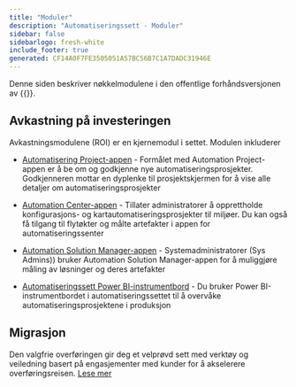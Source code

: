 ```yaml
---
title: "Moduler"
description: "Automatiseringssett - Moduler"
sidebar: false
sidebarlogo: fresh-white
include_footer: true
generated: CF14A0F7FE3505051A57BC56B7C1A7DADC31946E
---
```


Denne siden beskriver nøkkelmodulene i den offentlige forhåndsversjonen av {{<product-name>}}.

## Avkastning på investeringen

Avkastningsmodulene (ROI) er en kjernemodul i settet. Modulen inkluderer

- [Automatisering Project-appen](https://learn.microsoft.com/power-automate/guidance/automation-kit/use-automation-kit#automation-project-app) - Formålet med Automation Project-appen er å be om og godkjenne nye automatiseringsprosjekter. Godkjenneren mottar en dyplenke til prosjektskjermen for å vise alle detaljer om automatiseringsprosjekter

- [Automation Center-appen](https://learn.microsoft.com/power-automate/guidance/automation-kit/use-automation-kit#automation-center-app) - Tillater administratorer å opprettholde konfigurasjons- og kartautomatiseringsprosjekter til miljøer. Du kan også få tilgang til flytøkter og målte artefakter i appen for automatiseringssenter

- [Automation Solution Manager-appen](https://learn.microsoft.com/power-automate/guidance/automation-kit/use-automation-kit#automation-solution-manager-app) - Systemadministratorer (Sys Admins)) bruker Automation Solution Manager-appen for å muliggjøre måling av løsninger og deres artefakter

- [Automatiseringssett Power BI-instrumentbord](https://learn.microsoft.com/power-automate/guidance/automation-kit/use-automation-kit#automation-kit-power-bi-dashboard) - Du bruker Power BI-instrumentbordet i automatiseringssettet til å overvåke automatiseringsprosjektene i produksjon

## Migrasjon

Den valgfrie overføringen gir deg et velprøvd sett med verktøy og veiledning basert på engasjementer med kunder for å akselerere overføringsreisen. [Lese mer](/nb/migration)
